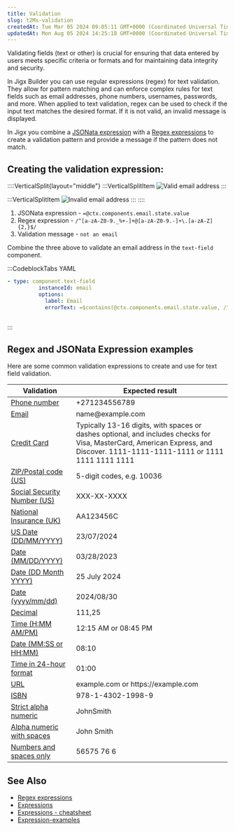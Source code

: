 ```yaml
---
title: Validation
slug: t2Ms-validation
createdAt: Tue Mar 05 2024 09:05:11 GMT+0000 (Coordinated Universal Time)
updatedAt: Mon Aug 05 2024 14:25:18 GMT+0000 (Coordinated Universal Time)
---
```


Validating fields (text or other) is crucial for ensuring that data entered by users meets specific criteria or formats and for maintaining data integrity and security.&#x20;

In Jigx Builder you can use regular expressions (regex) for text validation. They allow for pattern matching and can enforce complex rules for text fields such as email addresses, phone numbers, usernames, passwords, and more. When applied to text validation, regex can be used to check if the input text matches the desired format. If it is not valid, an invalid message is displayed.&#x20;

In Jigx you combine a [JSONata expression](./Expressions.md) with a [Regex expressions]() to create a validation pattern and provide a message if the pattern does not match.&#x20;

## Creating the validation expression:

::::VerticalSplit{layout="middle"}
:::VerticalSplitItem
![Valid email address](https://archbee-image-uploads.s3.amazonaws.com/x7vdIDH6-ScTprfmi2XXX/NP-TE2sDghjEcBbxXZURF_email-valid.PNG "Valid email address")
:::

:::VerticalSplitItem
![Invalid email address](https://archbee-image-uploads.s3.amazonaws.com/x7vdIDH6-ScTprfmi2XXX/47lx4W1RTiP8bQd4wCB_u_email-invalid.PNG "Invalid email address")
:::
::::

1. JSONata expression - `=@ctx.components.email.state.value `
2. Regex expression -  `/^[a-zA-Z0-9._%+-]+@[a-zA-Z0-9.-]+\.[a-zA-Z]{2,}$/`
3. Validation message - `not an email`

Combine the three above to validate an email address in the `text-field` component.

:::CodeblockTabs
YAML

```yaml
- type: component.text-field
          instanceId: email
          options:
            label: Email
            errorText: =$contains(@ctx.components.email.state.value, /^[a-zA-Z0-9._%+-]+@[a-zA-Z0-9.-]+\.[a-zA-Z]{2,}$/) ? '' :'not an email'
        
```
:::

## Regex and JSONata Expression examples

Here are some common validation expressions to create and use for text field validation.

| **Validation**                  | **Expected result**                                                                                                                                                          |
| ------------------------------- | ---------------------------------------------------------------------------------------------------------------------------------------------------------------------------- |
| [Phone number]()                | +271234556789                                                                                                                                                                |
| [Email]()                       | name\@example.com                                                                                                                                                            |
| [Credit Card]()                 | Typically 13-16 digits, with spaces or dashes optional, and includes checks for Visa, MasterCard, American Express, and Discover. 1111-1111-1111-1111 or 1111 1111 1111 1111 |
| [ZIP/Postal code (US)]()        | 5-digit codes, e.g. 10036                                                                                                                                                    |
| [Social Security Number (US)]() | XXX-XX-XXXX                                                                                                                                                                  |
| [National Insurance (UK)]()     | AA123456C                                                                                                                                                                    |
| [US Date (DD/MM/YYYY)]()        | 23/07/2024                                                                                                                                                                   |
| [Date (MM/DD/YYYY)]()           | 03/28/2023                                                                                                                                                                   |
| [Date (DD Month YYYY)]()        | 25 July 2024                                                                                                                                                                 |
| [Date (yyyy/mm/dd)]()           | 2024/08/30                                                                                                                                                                   |
| [Decimal]()                     | 111,25                                                                                                                                                                       |
| [Time (H\:MM AM/PM)]()          | 12:15 AM or 08:45 PM                                                                                                                                                         |
| [Date (MM\:SS or HH\:MM)]()     | 08:10                                                                                                                                                                        |
| [Time in 24-hour format]()      | 01:00                                                                                                                                                                        |
| [URL]()                         | example.com or https\://example.com                                                                                                                                          |
| [ISBN]()                        | 978-1-4302-1998-9                                                                                                                                                            |
| [Strict alpha numeric]()        | JohnSmith                                                                                                                                                                    |
| [Alpha numeric with spaces]()   | John Smith                                                                                                                                                                   |
| [Numbers and spaces only]()     | 56575 76 6                                                                                                                                                                   |

## See Also

- [Regex expressions]()
- [Expressions](./Expressions.md)
- [Expressions - cheatsheet](<./Expressions/Expressions - cheatsheet.md>)
- [Expression-examples]()

